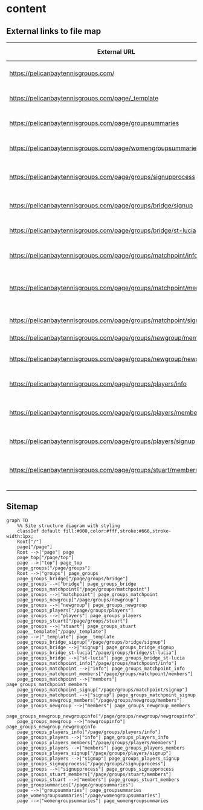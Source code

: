 # content

## External links to file map

| External URL | Repository File | Title and/or Description |
|-------------|-----------------|-------------|
| https://pelicanbaytennisgroups.com/ | [page/top.md](/page/top.md) | Tennis Groups at Pelican Bay (Landing page) |
| https://pelicanbaytennisgroups.com/page/_template | [page/_template.md](/page/_template.md) | example (Information on Groups) |
| https://pelicanbaytennisgroups.com/page/groupsummaries | [page/groupsummaries.md](/page/groupsummaries.md) | Men's Tennis Groups (Information on Groups) |
| https://pelicanbaytennisgroups.com/page/womengroupsummaries | [page/womengroupsummaries.md](/page/womengroupsummaries.md) | Women's Tennis Groups (Information on Groups) |
| https://pelicanbaytennisgroups.com/page/groups/signupprocess | [page/groups/signupprocess.md](/page/groups/signupprocess.md) | Monthly Signup for Matches (Chelsea and GroupPairings Tool) |
| https://pelicanbaytennisgroups.com/page/groups/bridge/signup | [page/groups/bridge/signup.md](/page/groups/bridge/signup.md) | Signup form for St Lucia Bridge members |
| https://pelicanbaytennisgroups.com/page/groups/bridge/st-lucia | [page/groups/bridge/st-lucia.md](/page/groups/bridge/st-lucia.md) | St. Lucia Bridge Schedule (Landing page) |
| https://pelicanbaytennisgroups.com/page/groups/matchpoint/info | [page/groups/matchpoint/info.md](/page/groups/matchpoint/info.md) | MatchPoint Group FAQs (MatchPoint FAQs) |
| https://pelicanbaytennisgroups.com/page/groups/matchpoint/members | [page/groups/matchpoint/members.md](/page/groups/matchpoint/members.md) | MatchPoint Members Page (Current Month Pairings and Next Month Signup) |
| https://pelicanbaytennisgroups.com/page/groups/matchpoint/signup | [page/groups/matchpoint/signup.md](/page/groups/matchpoint/signup.md) | Signup form for MatchPoint members |
| https://pelicanbaytennisgroups.com/page/groups/newgroup/members | [page/groups/newgroup/members.md](/page/groups/newgroup/members.md) |  |
| https://pelicanbaytennisgroups.com/page/groups/newgroup/newgroupinfo | [page/groups/newgroup/newgroupinfo.md](/page/groups/newgroup/newgroupinfo.md) | NewGroup Tennis FAQs (NewGroupTemplate for FAQs) |
| https://pelicanbaytennisgroups.com/page/groups/players/info | [page/groups/players/info.md](/page/groups/players/info.md) | The Players Group FAQs (Players FAQs) |
| https://pelicanbaytennisgroups.com/page/groups/players/members | [page/groups/players/members.md](/page/groups/players/members.md) | Players Members Only (The Players Members Page - Schedules and Signup) |
| https://pelicanbaytennisgroups.com/page/groups/players/signup | [page/groups/players/signup.md](/page/groups/players/signup.md) | Signup form for Players members |
| https://pelicanbaytennisgroups.com/page/groups/stuart/members | [page/groups/stuart/members.md](/page/groups/stuart/members.md) | Stuart MWF Members Only (Current Month Pairings and Next Month Signup) |

## Sitemap

```mermaid
graph TD
    %% Site structure diagram with styling
    classDef default fill:#000,color:#fff,stroke:#666,stroke-width:1px;
    Root["/"]
    page["/page"]
    Root -->|"page"| page
    page_top["/page/top"]
    page -->|"top"| page_top
    page_groups["/page/groups"]
    Root -->|"groups"| page_groups
    page_groups_bridge["/page/groups/bridge"]
    page_groups -->|"bridge"| page_groups_bridge
    page_groups_matchpoint["/page/groups/matchpoint"]
    page_groups -->|"matchpoint"| page_groups_matchpoint
    page_groups_newgroup["/page/groups/newgroup"]
    page_groups -->|"newgroup"| page_groups_newgroup
    page_groups_players["/page/groups/players"]
    page_groups -->|"players"| page_groups_players
    page_groups_stuart["/page/groups/stuart"]
    page_groups -->|"stuart"| page_groups_stuart
    page__template["/page/_template"]
    page -->|"_template"| page__template
    page_groups_bridge_signup["/page/groups/bridge/signup"]
    page_groups_bridge -->|"signup"| page_groups_bridge_signup
    page_groups_bridge_st-lucia["/page/groups/bridge/st-lucia"]
    page_groups_bridge -->|"st-lucia"| page_groups_bridge_st-lucia
    page_groups_matchpoint_info["/page/groups/matchpoint/info"]
    page_groups_matchpoint -->|"info"| page_groups_matchpoint_info
    page_groups_matchpoint_members["/page/groups/matchpoint/members"]
    page_groups_matchpoint -->|"members"| page_groups_matchpoint_members
    page_groups_matchpoint_signup["/page/groups/matchpoint/signup"]
    page_groups_matchpoint -->|"signup"| page_groups_matchpoint_signup
    page_groups_newgroup_members["/page/groups/newgroup/members"]
    page_groups_newgroup -->|"members"| page_groups_newgroup_members
    page_groups_newgroup_newgroupinfo["/page/groups/newgroup/newgroupinfo"]
    page_groups_newgroup -->|"newgroupinfo"| page_groups_newgroup_newgroupinfo
    page_groups_players_info["/page/groups/players/info"]
    page_groups_players -->|"info"| page_groups_players_info
    page_groups_players_members["/page/groups/players/members"]
    page_groups_players -->|"members"| page_groups_players_members
    page_groups_players_signup["/page/groups/players/signup"]
    page_groups_players -->|"signup"| page_groups_players_signup
    page_groups_signupprocess["/page/groups/signupprocess"]
    page_groups -->|"signupprocess"| page_groups_signupprocess
    page_groups_stuart_members["/page/groups/stuart/members"]
    page_groups_stuart -->|"members"| page_groups_stuart_members
    page_groupsummaries["/page/groupsummaries"]
    page -->|"groupsummaries"| page_groupsummaries
    page_womengroupsummaries["/page/womengroupsummaries"]
    page -->|"womengroupsummaries"| page_womengroupsummaries
```
